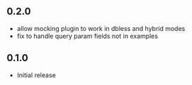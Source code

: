 ## 0.2.0

- allow mocking plugin to work in dbless and hybrid modes
- fix to handle query param fields not in examples

## 0.1.0

- Initial release

